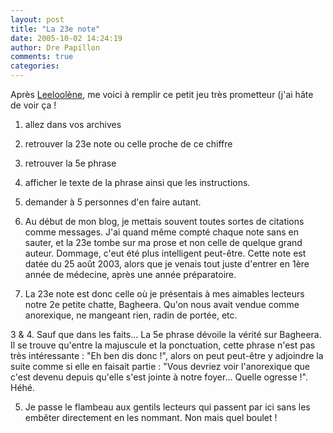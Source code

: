 ```yaml
---
layout: post
title: "La 23e note"
date: 2005-10-02 14:24:19
author: Dre Papillon
comments: true
categories: 
---
```



Après [Leeloolène](http://leeloolene.free.fr/index.php?2005/10/02/546-la-23e-note), me voici à remplir ce petit jeu très prometteur (j'ai hâte de voir ça !

1. allez dans vos archives<br/>
2. retrouver la 23e note ou celle proche de ce chiffre<br/>
3. retrouver la 5e phrase<br/>
4. afficher le texte de la phrase ainsi que les instructions.<br/>
5. demander à 5 personnes d'en faire autant.

1.  Au début de mon blog, je mettais souvent toutes sortes de citations comme messages.  J'ai quand même compté chaque note sans en sauter, et la 23e tombe sur ma prose et non celle de quelque grand auteur.  Dommage, c'eut été plus intelligent peut-être.  Cette note est datée du 25 août 2003, alors que je venais tout juste d'entrer en 1ère année de médecine, après une année préparatoire.

2.  La 23e note est donc celle où je présentais à mes aimables lecteurs notre 2e petite chatte, Bagheera.  Qu'on nous avait vendue comme anorexique, ne mangeant rien, radin de portée, etc.  

3 & 4. Sauf que dans les faits...  La 5e phrase dévoile la vérité sur Bagheera.  Il se trouve qu'entre la majuscule et la ponctuation, cette phrase n'est pas très intéressante : "Eh ben dis donc !", alors on peut peut-être y adjoindre la suite comme si elle en faisait partie : "Vous devriez voir l'anorexique que c'est devenu depuis qu'elle s'est jointe à notre foyer... Quelle ogresse !".  Héhé.

5.  Je passe le flambeau aux gentils lecteurs qui passent par ici sans les embêter directement en les nommant.  Non mais quel boulet !